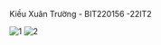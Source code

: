 Kiều Xuân Trường - BIT220156 -22IT2


![1](https://github.com/user-attachments/assets/e7f64c9e-b762-44c5-aa06-301ff671343e)
![2](https://github.com/user-attachments/assets/4cb6c412-5a6b-4094-948e-da71a67392f6)

